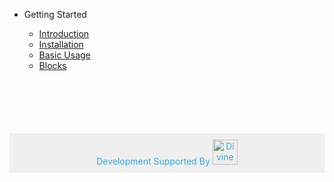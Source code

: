 <!-- docs/_sidebar.md -->

* Getting Started

    * [Introduction](/)
    * [Installation](installation.md)
    * [Basic Usage](basic_usage.md)
    * [Blocks](blocks.md)


<a href="https://divineit.net" style="color:#36a7e3 !important; text-decoration:none">
<div style="text-align:center; margin-top: 100px; padding: 10px; background:#efefef">
  Development Supported By
  <img alt="Divine IT Limited" src="https://www.divineit.net/media/Divine-IT-Logo.png" height="40px" />
</div>
</a>
